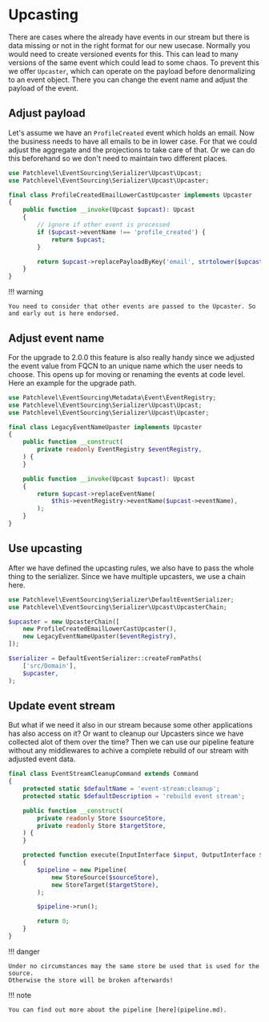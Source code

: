 # Upcasting

There are cases where the already have events in our stream but there is data missing or not in the right format for our
new usecase. Normally you would need to create versioned events for this. This can lead to many versions of the same
event which could lead to some chaos. To prevent this we offer `Upcaster`, which can operate on the payload before
denormalizing to an event object. There you can change the event name and adjust the payload of the event.

## Adjust payload

Let's assume we have an `ProfileCreated` event which holds an email. Now the business needs to have all emails to be in
lower case. For that we could adjust the aggregate and the projections to take care of that. Or we can do this
beforehand so we don't need to maintain two different places.

```php
use Patchlevel\EventSourcing\Serializer\Upcast\Upcast;
use Patchlevel\EventSourcing\Serializer\Upcast\Upcaster;

final class ProfileCreatedEmailLowerCastUpcaster implements Upcaster
{
    public function __invoke(Upcast $upcast): Upcast
    {
        // ignore if other event is processed
        if ($upcast->eventName !== 'profile_created') {
            return $upcast;
        }

        return $upcast->replacePayloadByKey('email', strtolower($upcast->payload['email']));
    }
}
```
!!! warning

    You need to consider that other events are passed to the Upcaster. So and early out is here endorsed.
    
## Adjust event name

For the upgrade to 2.0.0 this feature is also really handy since we adjusted the event value from FQCN to an unique
name which the user needs to choose. This opens up for moving or renaming the events at code level. Here an example for
the upgrade path.

```php
use Patchlevel\EventSourcing\Metadata\Event\EventRegistry;
use Patchlevel\EventSourcing\Serializer\Upcast\Upcast;
use Patchlevel\EventSourcing\Serializer\Upcast\Upcaster;

final class LegacyEventNameUpaster implements Upcaster
{
    public function __construct(
        private readonly EventRegistry $eventRegistry,
    ) {
    }

    public function __invoke(Upcast $upcast): Upcast
    {
        return $upcast->replaceEventName(
            $this->eventRegistry->eventName($upcast->eventName),
        );
    }
}
```
## Use upcasting

After we have defined the upcasting rules, we also have to pass the whole thing to the serializer.
Since we have multiple upcasters, we use a chain here.

```php
use Patchlevel\EventSourcing\Serializer\DefaultEventSerializer;
use Patchlevel\EventSourcing\Serializer\Upcast\UpcasterChain;

$upcaster = new UpcasterChain([
    new ProfileCreatedEmailLowerCastUpcaster(),
    new LegacyEventNameUpaster($eventRegistry),
]);

$serializer = DefaultEventSerializer::createFromPaths(
    ['src/Domain'],
    $upcaster,
);
```
## Update event stream

But what if we need it also in our stream because some other applications has also access on it? Or want to cleanup our
Upcasters since we have collected alot of them over the time? Then we can use our pipeline feature without any
middlewares to achive a complete rebuild of our stream with adjusted event data.

```php
final class EventStreamCleanupCommand extends Command
{
    protected static $defaultName = 'event-stream:cleanup';
    protected static $defaultDescription = 'rebuild event stream';

    public function __construct(
        private readonly Store $sourceStore,
        private readonly Store $targetStore,
    ) {
    }

    protected function execute(InputInterface $input, OutputInterface $output): int
    {
        $pipeline = new Pipeline(
            new StoreSource($sourceStore),
            new StoreTarget($targetStore),
        );

        $pipeline->run();

        return 0;
    }
}
```
!!! danger

    Under no circumstances may the same store be used that is used for the source. 
    Otherwise the store will be broken afterwards!
    
!!! note

    You can find out more about the pipeline [here](pipeline.md).
    